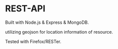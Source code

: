 # REST-API

Built with Node.js & Express & MongoDB.

utilizing geojson for location information of resource.

Tested with Firefox/RESTer.
